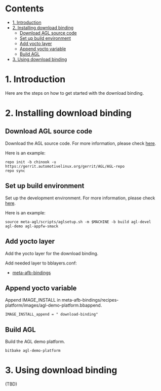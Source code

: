 [agl-source-code]: https://wiki.automotivelinux.org/agl-distro/source-code
[meta-afb-bindings]: TBD

# Contents

- [1. Introduction](#1-introduction)
- [2. Installing download binding](#2-installing-download-binding)
    - [Download AGL source code](#download-agl-source-code)
    - [Set up build environment](#set-up-build-environment)
    - [Add yocto layer](#add-yocto-layer)
    - [Append yocto variable](#append-yocto-variable)
    - [Build AGL](#build-agl)
- [3. Using download binding](#3-using-download-binding)


# 1. Introduction

Here are the steps on how to get started with the download binding.


# 2. Installing download binding

## Download AGL source code

Download the AGL source code.
For more information, please check [here][agl-source-code].

Here is an example:
```
repo init -b chinook -u https://gerrit.automotivelinux.org/gerrit/AGL/AGL-repo
repo sync
```

## Set up build environment

Set up the development environment.
For more information, please check [here][agl-source-code].

Here is an example:
```
source meta-agl/scripts/aglsetup.sh -m $MACHINE -b build agl-devel agl-demo agl-appfw-smack
```

## Add yocto layer
Add the yocto layer for the download binding.

Add needed layer to bblayers.conf:
- [meta-afb-bindings][meta-afb-bindings]

## Append yocto variable
Append IMAGE_INSTALL in meta-afb-bindings/recipes-platform/images/agl-demo-platform.bbappend.
```
IMAGE_INSTALL_append = " download-binding"
```

## Build AGL

Build the AGL demo platform.

```
bitbake agl-demo-platform
```


# 3. Using download binding

(TBD)